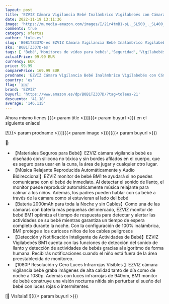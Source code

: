```yaml
---
layout: post
title: 'EZVIZ Cámara Vigilancia Bebé Inalámbrico Vigilabebés con Cámara Monitor WiFi con Batería 2000mAh  Detección de Llanto y Actividad de Bebé  Audio Bidireccional  Vision Nocturna Compatible con Alexa BM1'
date: 2022-11-19 13:11:36
image: 'https://m.media-amazon.com/images/I/21r4tmB1-pL._SL500_._SL400_.jpg'
comments: true
category: ofertas
author: 'tole.es'
slug: 'B0B1TZ337D-es EZVIZ Cámara Vigilancia Bebé Inalámbrico Vigilabebés con...'
sku: 'B0B1TZ337D-es'
tags: [ 'Bebé','Monitores de vídeo para bebés','Seguridad','Vigilabebés','bebé','ezviz','vigilabebés','🇪🇸', ]
actualPrice: 99.99 EUR
currency: EUR
price: 99.99
comparePrice: 169.99 EUR
prodname: 'EZVIZ Cámara Vigilancia Bebé Inalámbrico Vigilabebés con Cámara Monitor WiFi con Batería 2000mAh  Detección de Llanto y Actividad de Bebé  Audio Bidireccional  Vision Nocturna Compatible con Alexa BM1'
country: 'es'
flag: '🇪🇸'
brand: 'EZVIZ'
buyurl: 'https://www.amazon.es/dp/B0B1TZ337D/?tag=tolees-21'
descuento: '41.18'
average: '146.115'
---
```


Ahora mismo tienes [{{< param title >}}]({{< param buyurl >}}) en el siguiente enlace!

[![{{< param prodname >}}]({{< param image >}})]({{< param buyurl >}})

🔎:

- 【Materiales Seguros para Bebé】EZVIZ cámara vigilancia bebé es diseñado con silicona no tóxica y sin bordes afilados en el cuerpo, que es seguro para usar en la cuna, la área de jugar y cualquier otro lugar.
- 【Música Relajante Reproducida Automáticamente y Audio Bidireccional】EZVIZ monitor de bebé BM1 te ayudará si no puedes comunicarse con el bebé de inmediato. Al detectar el sonido de llanto, el monitor puede reproducir automáticamente música relajante para calmar a los niños. Además, los padres pueden hablar con su bebé a través de la cámara como si estuvieran al lado del bebé
- 【Batería 2000mAh para toda la Noche y sin Cables】Como una de las cámaras con batería más pequeñas del mercado, EZVIZ monitor de bebé BM1 optimiza el tiempo de respuesta para detectar y alertar las actividades de su bebé mientras garantiza un tiempo de espera completo durante la noche. Con la configuración de 100% inalámbrica, BM1 protege a los curiosos niños de los cables peligrosos
- 【Detección y Notificación Inteligente de Actividades de Bebé】EZVIZ Vigilabebés BM1 cuenta con las funciones de detección del sonido de llanto y detección de actividades de bebés gracias al algoritmo de forma humana. Recibirás notificaciones cuando el niño está fuera de la área preestablecida de monitoreo.
- 【1080P Resolución y Cero Luces Infrarrojas Visibles 】EZVIZ cámara vigilancia bebé graba imágenes de alta calidad tanto de día como de noche a 1080p. Además con luces infrarrojas de 940nm, BM1 monitor de bebé construye una visión nocturna nítida sin perturbar el sueño del bebé con luces rojas o intermitentes.

[🛒 Visítala!!!]({{< param buyurl >}})
